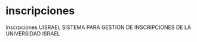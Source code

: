# inscripciones
Inscrpciones UISRAEL
SISTEMA PARA GESTION DE INSCRIPCIONES DE LA UNIVERSIDAD ISRAEL
